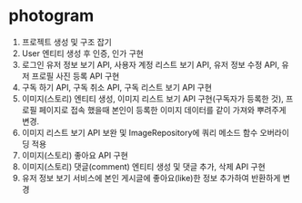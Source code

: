 # photogram

1. 프로젝트 생성 및 구조 잡기
2. User 엔티티 생성 후 인증, 인가 구현 
3. 로그인 유저 정보 보기 API, 사용자 계정 리스트 보기 API, 유저 정보 수정 API, 유저 프로필 사진 등록 API 구현
4. 구독 하기 API, 구독 취소 API, 구독 리스트 보기 API 구현
5. 이미지(스토리) 엔티티 생성, 이미지 리스트 보기 API 구현(구독자가 등록한 것), 프로필 페이지로 접속 했을때 본인이 등록한 이미지 데이터를 같이 가져와 뿌려주게 변경.
6. 이미지 리스트 보기 API 보완 및 ImageRepository에 쿼리 메소드 함수 오버라이딩 적용
7. 이미지(스토리) 좋아요 API 구현
8. 이미지(스토리) 댓글(comment) 엔티티 생성 및 댓글 추가, 삭제 API 구현
9. 유저 정보 보기 서비스에 본인 게시글에 좋아요(like)한 정보 추가하여 반환하게 변경